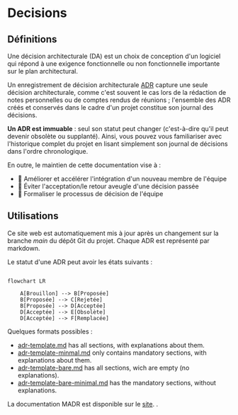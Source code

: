 # Decisions

## Définitions 
Une décision architecturale (DA) est un choix de conception d'un logiciel qui répond à une exigence fonctionnelle ou non fonctionnelle importante sur le plan architectural. 

Un enregistrement de décision architecturale [ADR](httsp://adr.github.io) capture une seule décision architecturale, comme c'est souvent le cas lors de la rédaction de notes personnelles ou de comptes rendus de réunions ; l'ensemble des ADR créés et conservés dans le cadre d'un projet constitue son journal des décisions. 

**Un ADR est immuable** : seul son statut peut changer (c'est-à-dire qu'il peut devenir obsolète ou supplanté). Ainsi, vous pouvez vous familiariser avec l'historique complet du projet en lisant simplement son journal de décisions dans l'ordre chronologique. 

En outre, le maintien de cette documentation vise à : 
- 🚀 Améliorer et accélérer l'intégration d'un nouveau membre de l'équipe 
- 🔭 Éviter l'acceptation/le retour aveugle d'une décision passée  
- 🤝 Formaliser le processus de décision de l'équipe

## Utilisations
Ce site web est automatiquement mis à jour après un changement sur la branche *main* du dépôt Git du projet. Chaque ADR est représenté par markdown.

Le statut d'une ADR peut avoir les états suivants :

```mermaid

flowchart LR

    A[Brouillon] --> B[Proposée]
    B[Proposée] --> C[Rejetée]
    B[Proposée] --> D[Acceptée]
    D[Acceptée] --> E[Obsolète]
    D[Acceptée] --> F[Remplacée]

```


Quelques formats possibles :

* [adr-template.md](adr-template.md) has all sections, with explanations about them.
* [adr-template-minmal.md](adr-template-minimal.md) only contains mandatory sections, with explanations about them. <!-- ### Consequences also contained, though marked as "optional" -->
* [adr-template-bare.md](adr-template-bare.md) has all sections, wich are empty (no explanations).
* [adr-template-bare-minimal.md](adr-template-bare-minimal.md) has the mandatory sections, without explanations. <!-- ### Consequences also contained, though marked as "optional" -->

La documentation MADR est disponible sur le [site](https://adr.github.io/madr/). .
